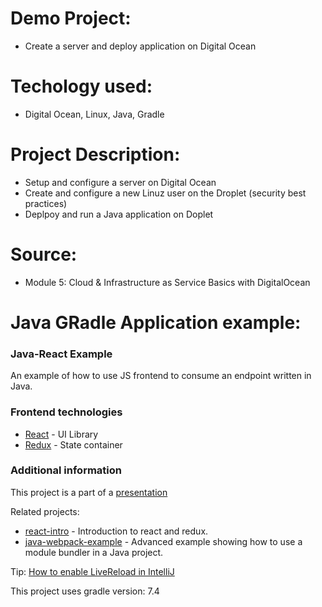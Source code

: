 # Demo Project:
- Create a server and deploy application on Digital Ocean

# Techology used:
- Digital Ocean, Linux, Java, Gradle

# Project Description:
- Setup and configure a server on Digital Ocean
- Create and configure a new Linuz user on the Droplet (security best practices)
- Deplpoy and run a Java application on Doplet

# Source:
- Module 5: Cloud & Infrastructure as Service Basics with DigitalOcean

# Java GRadle Application example:

### Java-React Example

An example of how to use JS frontend to consume an endpoint written in Java.

### Frontend technologies

- [React](https://facebook.github.io/react/) - UI Library
- [Redux](http://redux.js.org/) - State container

### Additional information

This project is a part of a [presentation](https://docs.google.com/presentation/d/1-yZhsM43cyWWDVn6EUtK_wc39FAv-19_jwsKXlTe2o8/edit?usp=sharing)

Related projects:

- [react-intro](https://github.com/mendlik/react-intro) - Introduction to react and redux.
- [java-webpack-example](https://github.com/mendlik/java-webpack-example) - Advanced example showing how to use a module bundler in  a Java project.

Tip: [How to enable LiveReload in IntelliJ](http://stackoverflow.com/a/35895848/2284884)

This project uses gradle version: 7.4